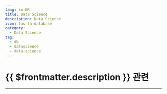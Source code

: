 ```yaml
---
lang: ko-KR
title: Data Science
description: Data Science
icon: fas fa-database
category:
  - Data Science
tag:
  - db
  - datascience
  - data-science
---
```


# {{ $frontmatter.description }} 관련

---

<TagLinks />